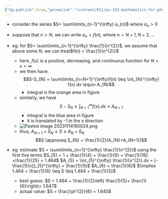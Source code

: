 ```yaml
---
{"dg-publish":true,"permalink":"/content/011/px-153-mathematics-for-physicists/term-1/px-153-f-series/px-153-f3-estimating-the-sum-of-a-series/","noteIcon":"1","created":"2024-11-25T10:50:32.000+00:00","updated":"2024-11-26T19:37:27.701+00:00"}
---
```


- consider the series $S= \sum\limits_{n-1}^{\infty} a_{n}$ where $a_{n}>0$
- suppose that $n>N$, we can write $a_{n}=f(n)$, where $n = N+1, N+2, ...$

- eg: for $S= \sum\limits_{n-1}^{\infty} \frac{1}{n^{2}}$, we assume that above some $N$, we can treat$f(n) = \frac{1}{n^{2}}$
	- here, $f(x)$ is a positive, decreasing, and continuous function for $N<x<\infty$
	- we then have: 
	$$S-S_{N} = \sum\limits_{n=N+1}^{\infty}f(n) \leq \int_{N}^{\infty} f(x).dx \equiv A_{N}$$
		- integral is the orange area in figure
	- similarly, we have 
	$$S-S_{N} \geq \int_{N+1}^{\infty}f(x).dx \equiv A_{N+1}$$
		- integral is the blue area in figure
		- it is translated by -1 in the x direction
	- ![Pasted image 20231114190024.png](/img/user/pics/Pasted%20image%2020231114190024.png)
	- thus, $A_{N+1} + S_{N} \leq S \leq A_{N}+S_{N}$
	$$S \approxeq S_{N} + \frac{1}{2}(A_{N}+A_{N+1})$$
- eg: estimate $S = \sum\limits_{n=1}^{\infty} \frac{1}{n^{2}}$ using the first five terms
		$S_{5} = 1 + \frac{1}{4} + \frac{1}{9} + \frac{1}{16} +\frac{1}{25}  = 1.464$
		$A_{5} = \int_{5}^{\infty} \frac{1}{x^{2}}.dx = [- \frac{1}{x}]_{5}^{\infty} = \frac{1}{5}$
		$A_{6} = \frac{1}{6}$
		$\implies 1.464 + \frac{1}{6} \leq S \leq 1.464 + \frac{1}{5}$
	- best guess: $S = 1.464 + \frac{1}{2}\left( \frac{1}{5}+ \frac{1}{6}\right)= 1.647$
	- actual value: $S = \frac{\pi^{2}}{6} = 1.645$
